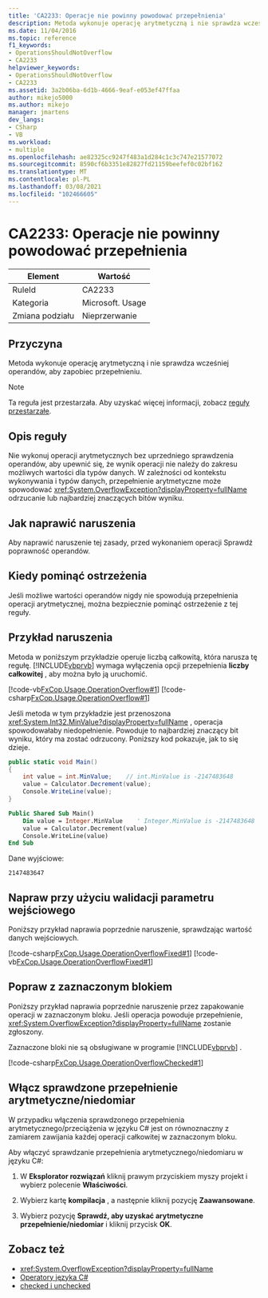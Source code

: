 ```yaml
---
title: 'CA2233: Operacje nie powinny powodować przepełnienia'
description: Metoda wykonuje operację arytmetyczną i nie sprawdza wcześniej operandów, aby zapobiec przepełnieniu.
ms.date: 11/04/2016
ms.topic: reference
f1_keywords:
- OperationsShouldNotOverflow
- CA2233
helpviewer_keywords:
- OperationsShouldNotOverflow
- CA2233
ms.assetid: 3a2b06ba-6d1b-4666-9eaf-e053ef47ffaa
author: mikejo5000
ms.author: mikejo
manager: jmartens
dev_langs:
- CSharp
- VB
ms.workload:
- multiple
ms.openlocfilehash: ae82325cc9247f483a1d284c1c3c747e21577072
ms.sourcegitcommit: 8590cf6b3351e82827fd21159beefef0c02bf162
ms.translationtype: MT
ms.contentlocale: pl-PL
ms.lasthandoff: 03/08/2021
ms.locfileid: "102466605"
---
```

# <a name="ca2233-operations-should-not-overflow"></a>CA2233: Operacje nie powinny powodować przepełnienia

|Element|Wartość|
|-|-|
|RuleId|CA2233|
|Kategoria|Microsoft. Usage|
|Zmiana podziału|Nieprzerwanie|

## <a name="cause"></a>Przyczyna
Metoda wykonuje operację arytmetyczną i nie sprawdza wcześniej operandów, aby zapobiec przepełnieniu.

> [!NOTE]
> Ta reguła jest przestarzała. Aby uzyskać więcej informacji, zobacz [reguły przestarzałe](fxcop-unported-deprecated-rules.md).

## <a name="rule-description"></a>Opis reguły

Nie wykonuj operacji arytmetycznych bez uprzedniego sprawdzenia operandów, aby upewnić się, że wynik operacji nie należy do zakresu możliwych wartości dla typów danych. W zależności od kontekstu wykonywania i typów danych, przepełnienie arytmetyczne może spowodować <xref:System.OverflowException?displayProperty=fullName> odrzucanie lub najbardziej znaczących bitów wyniku.

## <a name="how-to-fix-violations"></a>Jak naprawić naruszenia

Aby naprawić naruszenie tej zasady, przed wykonaniem operacji Sprawdź poprawność operandów.

## <a name="when-to-suppress-warnings"></a>Kiedy pominąć ostrzeżenia

Jeśli możliwe wartości operandów nigdy nie spowodują przepełnienia operacji arytmetycznej, można bezpiecznie pominąć ostrzeżenie z tej reguły.

## <a name="example-of-a-violation"></a>Przykład naruszenia

Metoda w poniższym przykładzie operuje liczbą całkowitą, która narusza tę regułę. [!INCLUDE[vbprvb](../code-quality/includes/vbprvb_md.md)] wymaga wyłączenia opcji przepełnienia **liczby całkowitej** , aby można było ją uruchomić.

[!code-vb[FxCop.Usage.OperationOverflow#1](../code-quality/codesnippet/VisualBasic/ca2233-operations-should-not-overflow_1.vb)]
[!code-csharp[FxCop.Usage.OperationOverflow#1](../code-quality/codesnippet/CSharp/ca2233-operations-should-not-overflow_1.cs)]

Jeśli metoda w tym przykładzie jest przenoszona <xref:System.Int32.MinValue?displayProperty=fullName> , operacja spowodowałaby niedopełnienie. Powoduje to najbardziej znaczący bit wyniku, który ma zostać odrzucony. Poniższy kod pokazuje, jak to się dzieje.

```csharp
public static void Main()
{
    int value = int.MinValue;    // int.MinValue is -2147483648
    value = Calculator.Decrement(value);
    Console.WriteLine(value);
}
```

```vb
Public Shared Sub Main()
    Dim value = Integer.MinValue    ' Integer.MinValue is -2147483648
    value = Calculator.Decrement(value)
    Console.WriteLine(value)
End Sub
```

Dane wyjściowe:

```text
2147483647
```

## <a name="fix-with-input-parameter-validation"></a>Napraw przy użyciu walidacji parametru wejściowego

Poniższy przykład naprawia poprzednie naruszenie, sprawdzając wartość danych wejściowych.

[!code-csharp[FxCop.Usage.OperationOverflowFixed#1](../code-quality/codesnippet/CSharp/ca2233-operations-should-not-overflow_2.cs)]
[!code-vb[FxCop.Usage.OperationOverflowFixed#1](../code-quality/codesnippet/VisualBasic/ca2233-operations-should-not-overflow_2.vb)]

## <a name="fix-with-a-checked-block"></a>Popraw z zaznaczonym blokiem

Poniższy przykład naprawia poprzednie naruszenie przez zapakowanie operacji w zaznaczonym bloku. Jeśli operacja powoduje przepełnienie, <xref:System.OverflowException?displayProperty=fullName> zostanie zgłoszony.

Zaznaczone bloki nie są obsługiwane w programie [!INCLUDE[vbprvb](../code-quality/includes/vbprvb_md.md)] .

[!code-csharp[FxCop.Usage.OperationOverflowChecked#1](../code-quality/codesnippet/CSharp/ca2233-operations-should-not-overflow_3.cs)]

## <a name="turn-on-checked-arithmetic-overflowunderflow"></a>Włącz sprawdzone przepełnienie arytmetyczne/niedomiar

W przypadku włączenia sprawdzonego przepełnienia arytmetycznego/przeciążenia w języku C# jest on równoznaczny z zamiarem zawijania każdej operacji całkowitej w zaznaczonym bloku.

Aby włączyć sprawdzanie przepełnienia arytmetycznego/niedomiaru w języku C#:

1. W **Eksplorator rozwiązań** kliknij prawym przyciskiem myszy projekt i wybierz polecenie **Właściwości**.

2. Wybierz kartę **kompilacja** , a następnie kliknij pozycję **Zaawansowane**.

3. Wybierz pozycję **Sprawdź, aby uzyskać arytmetyczne przepełnienie/niedomiar** i kliknij przycisk **OK**.

## <a name="see-also"></a>Zobacz też

- <xref:System.OverflowException?displayProperty=fullName>
- [Operatory języka C#](/dotnet/csharp/language-reference/operators/index)
- [checked i unchecked](/dotnet/csharp/language-reference/keywords/checked-and-unchecked)
